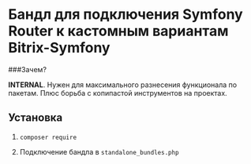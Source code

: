 # Бандл для подключения Symfony Router к кастомным вариантам Bitrix-Symfony

###Зачем?

**INTERNAL**. Нужен для максимального разнесения функционала по пакетам. Плюс борьба с копипастой инструментов 
на проектах.

## Установка

1) `composer require `

2) Подключение бандла в `standalone_bundles.php`
